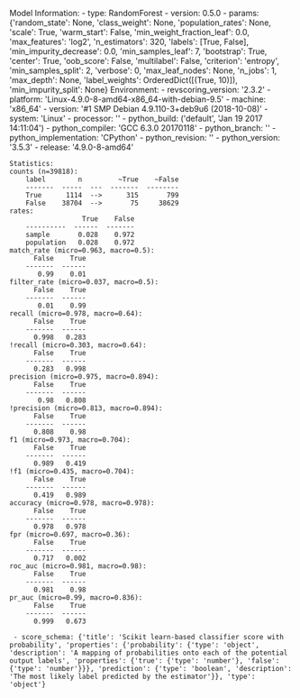 Model Information:
	 - type: RandomForest
	 - version: 0.5.0
	 - params: {'random_state': None, 'class_weight': None, 'population_rates': None, 'scale': True, 'warm_start': False, 'min_weight_fraction_leaf': 0.0, 'max_features': 'log2', 'n_estimators': 320, 'labels': [True, False], 'min_impurity_decrease': 0.0, 'min_samples_leaf': 7, 'bootstrap': True, 'center': True, 'oob_score': False, 'multilabel': False, 'criterion': 'entropy', 'min_samples_split': 2, 'verbose': 0, 'max_leaf_nodes': None, 'n_jobs': 1, 'max_depth': None, 'label_weights': OrderedDict([(True, 10)]), 'min_impurity_split': None}
	Environment:
	 - revscoring_version: '2.3.2'
	 - platform: 'Linux-4.9.0-8-amd64-x86_64-with-debian-9.5'
	 - machine: 'x86_64'
	 - version: '#1 SMP Debian 4.9.110-3+deb9u6 (2018-10-08)'
	 - system: 'Linux'
	 - processor: ''
	 - python_build: ('default', 'Jan 19 2017 14:11:04')
	 - python_compiler: 'GCC 6.3.0 20170118'
	 - python_branch: ''
	 - python_implementation: 'CPython'
	 - python_revision: ''
	 - python_version: '3.5.3'
	 - release: '4.9.0-8-amd64'
	
	Statistics:
	counts (n=39818):
		label        n         ~True    ~False
		-------  -----  ---  -------  --------
		True      1114  -->      315       799
		False    38704  -->       75     38629
	rates:
		              True    False
		----------  ------  -------
		sample       0.028    0.972
		population   0.028    0.972
	match_rate (micro=0.963, macro=0.5):
		  False    True
		-------  ------
		   0.99    0.01
	filter_rate (micro=0.037, macro=0.5):
		  False    True
		-------  ------
		   0.01    0.99
	recall (micro=0.978, macro=0.64):
		  False    True
		-------  ------
		  0.998   0.283
	!recall (micro=0.303, macro=0.64):
		  False    True
		-------  ------
		  0.283   0.998
	precision (micro=0.975, macro=0.894):
		  False    True
		-------  ------
		   0.98   0.808
	!precision (micro=0.813, macro=0.894):
		  False    True
		-------  ------
		  0.808    0.98
	f1 (micro=0.973, macro=0.704):
		  False    True
		-------  ------
		  0.989   0.419
	!f1 (micro=0.435, macro=0.704):
		  False    True
		-------  ------
		  0.419   0.989
	accuracy (micro=0.978, macro=0.978):
		  False    True
		-------  ------
		  0.978   0.978
	fpr (micro=0.697, macro=0.36):
		  False    True
		-------  ------
		  0.717   0.002
	roc_auc (micro=0.981, macro=0.98):
		  False    True
		-------  ------
		  0.981    0.98
	pr_auc (micro=0.99, macro=0.836):
		  False    True
		-------  ------
		  0.999   0.673
	
	 - score_schema: {'title': 'Scikit learn-based classifier score with probability', 'properties': {'probability': {'type': 'object', 'description': 'A mapping of probabilities onto each of the potential output labels', 'properties': {'true': {'type': 'number'}, 'false': {'type': 'number'}}}, 'prediction': {'type': 'boolean', 'description': 'The most likely label predicted by the estimator'}}, 'type': 'object'}


